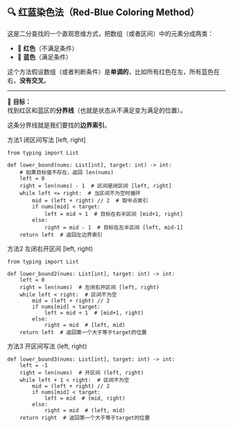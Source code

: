 ## 🔍 红蓝染色法（Red-Blue Coloring Method）

这是二分查找的一个直观思维方式，把数组（或者区间）中的元素分成两类：

- 🔴 **红色**（不满足条件）  
- 🔵 **蓝色**（满足条件）

这个方法假设数组（或者判断条件）是**单调的**，比如所有红色在左，所有蓝色在右，**没有交叉**。

---

🎯 **目标：**  
找到红区和蓝区的**分界线**（也就是状态从不满足变为满足的位置）。

这条分界线就是我们要找的**边界索引**。


方法1 闭区间写法 [left, right]

```
from typing import List

def lower_bound(nums: List[int], target: int) -> int:
    # 如果目标值不存在，返回 len(nums)
    left = 0
    right = len(nums) - 1  # 区间是闭区间 [left, right]
    while left <= right:  # 当区间不为空时循环
        mid = (left + right) // 2  # 取中点索引
        if nums[mid] < target:
            left = mid + 1  # 目标在右半区间 [mid+1, right]
        else:
            right = mid - 1  # 目标在左半区间 [left, mid-1]
    return left  # 返回左边界索引

```

方法2 左闭右开区间 [left, right)

```
from typing import List

def lower_bound2(nums: List[int], target: int) -> int:
    left = 0
    right = len(nums)  # 左闭右开区间 [left, right)
    while left < right:  # 区间不为空
        mid = (left + right) // 2
        if nums[mid] < target:
            left = mid + 1  # [mid+1, right)
        else:
            right = mid  # [left, mid)
    return left  # 返回第一个大于等于target的位置
```


方法3 开区间写法 (left, right)

```
def lower_bound3(nums: List[int], target: int) -> int:
    left = -1
    right = len(nums)  # 开区间 (left, right)
    while left + 1 < right:  # 区间不为空
        mid = (left + right) // 2
        if nums[mid] < target:
            left = mid  # (mid, right)
        else:
            right = mid  # (left, mid)
    return right  # 返回第一个大于等于target的位置
```
